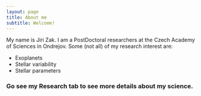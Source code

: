 ```yaml
---
layout: page
title: About me
subtitle: Welcome!
---
```


My name is Jiri Zak. I am a PostDoctoral researchers at the Czech Academy of Sciences in Ondrejov. Some (not all) of my research interest are:

- Exoplanets
- Stellar variability
- Stellar parameters


### Go see my Research tab to see more details about my science.
